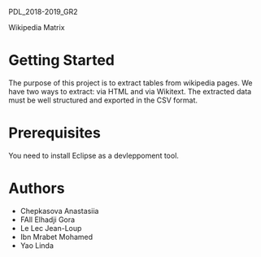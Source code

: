 PDL_2018-2019_GR2

Wikipedia Matrix

<b><h1>Getting Started</h1></b>

The purpose of this project is to extract tables from wikipedia pages. We have two ways to extract: via HTML and via Wikitext.
The extracted data must be well structured and exported in the CSV format.

<b><h1>Prerequisites</h1></b>
You need to install Eclipse as a devleppoment tool.
<tabl>
<tr>
<td>

<td>
</tr>
</table>
<h1>Authors</h1>
<ul>
<li>Chepkasova Anastasiia</li>
<li>FAll Elhadji Gora</li>
<li>Le Lec Jean-Loup</li>
<li>Ibn Mrabet Mohamed</li>
<li>Yao Linda</li>
<ul>
